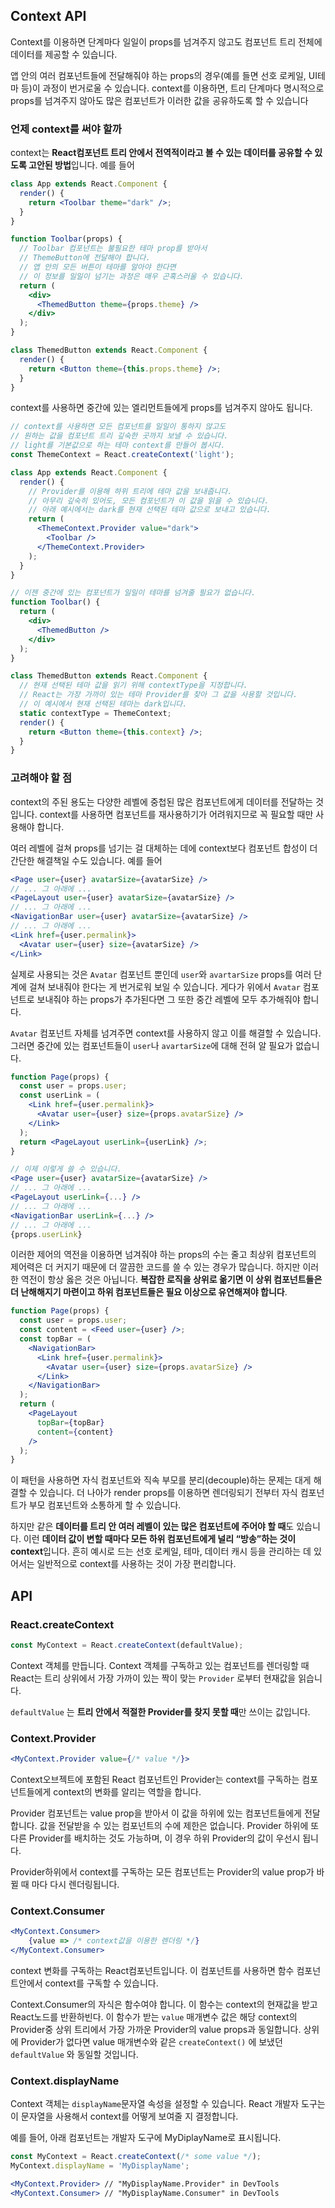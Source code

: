 ## Context API 
Context를 이용하면 단계마다 일일이 props를 넘겨주지 않고도 컴포넌트 트리 전체에 데이터를 제공할 수 있습니다.

앱 안의 여러 컴포넌트들에 전달해줘야 하는 props의 경우(예를 들면 선호 로케일, UI테마 등)이 과정이 번거로울 수 있습니다. context를 이용하면, 트리 단계마다 명시적으로 props를 넘겨주지 않아도 많은 컴포넌트가 이러한 값을 공유하도록 할 수 있습니다

### 언제 context를 써야 할까

context는 **React컴포넌트 트리 안에서 전역적이라고 볼 수 있는 데이터를 공유할 수 있도록 고안된 방법**입니다. 예를 들어

```jsx
class App extends React.Component {
  render() {
    return <Toolbar theme="dark" />;
  }
}

function Toolbar(props) {
  // Toolbar 컴포넌트는 불필요한 테마 prop를 받아서
  // ThemeButton에 전달해야 합니다.
  // 앱 안의 모든 버튼이 테마를 알아야 한다면
  // 이 정보를 일일이 넘기는 과정은 매우 곤혹스러울 수 있습니다.
  return (
    <div>
      <ThemedButton theme={props.theme} />
    </div>
  );
}

class ThemedButton extends React.Component {
  render() {
    return <Button theme={this.props.theme} />;
  }
}
```

context를 사용하면 중간에 있는 엘리먼트들에게 props를 넘겨주지 않아도 됩니다.

```jsx
// context를 사용하면 모든 컴포넌트를 일일이 통하지 않고도
// 원하는 값을 컴포넌트 트리 깊숙한 곳까지 보낼 수 있습니다.
// light를 기본값으로 하는 테마 context를 만들어 봅시다.
const ThemeContext = React.createContext('light');

class App extends React.Component {
  render() {
    // Provider를 이용해 하위 트리에 테마 값을 보내줍니다.
    // 아무리 깊숙히 있어도, 모든 컴포넌트가 이 값을 읽을 수 있습니다.
    // 아래 예시에서는 dark를 현재 선택된 테마 값으로 보내고 있습니다.
    return (
      <ThemeContext.Provider value="dark">
        <Toolbar />
      </ThemeContext.Provider>
    );
  }
}

// 이젠 중간에 있는 컴포넌트가 일일이 테마를 넘겨줄 필요가 없습니다.
function Toolbar() {
  return (
    <div>
      <ThemedButton />
    </div>
  );
}

class ThemedButton extends React.Component {
  // 현재 선택된 테마 값을 읽기 위해 contextType을 지정합니다.
  // React는 가장 가까이 있는 테마 Provider를 찾아 그 값을 사용할 것입니다.
  // 이 예시에서 현재 선택된 테마는 dark입니다.
  static contextType = ThemeContext;
  render() {
    return <Button theme={this.context} />;
  }
}
```

### 고려해야 할 점

context의 주된 용도는 다양한 레벨에 중첩된 많은 컴포넌트에게 데이터를 전달하는 것입니다. context를 사용하면 컴포넌트를 재사용하기가 어려워지므로 꼭 필요할 때만 사용해야 합니다.

여러 레벨에 걸쳐 props를 넘기는 걸 대체하는 데에 context보다 컴포넌트 합성이 더 간단한 해결책일 수도 있습니다. 예를 들어

```jsx
<Page user={user} avatarSize={avatarSize} />
// ... 그 아래에 ...
<PageLayout user={user} avatarSize={avatarSize} />
// ... 그 아래에 ...
<NavigationBar user={user} avatarSize={avatarSize} />
// ... 그 아래에 ...
<Link href={user.permalink}>
  <Avatar user={user} size={avatarSize} />
</Link>
```

실제로 사용되는 것은 `Avatar` 컴포넌트 뿐인데 `user`와 `avartarSize` props를 여러 단계에 걸쳐 보내줘야 한다는 게 번거로워 보일 수 있습니다. 게다가 위에서 `Avatar` 컴포넌트로 보내줘야 하는 props가 추가된다면 그 또한 중간 레벨에 모두 추가해줘야 합니다.

`Avatar` 컴포넌트 자체를 넘겨주면 context를 사용하지 않고 이를 해결할 수 있습니다. 그러면 중간에 있는 컴포넌트들이 `user`나 `avartarSize`에 대해 전혀 알 필요가 없습니다.

```jsx
function Page(props) {
  const user = props.user;
  const userLink = (
    <Link href={user.permalink}>
      <Avatar user={user} size={props.avatarSize} />
    </Link>
  );
  return <PageLayout userLink={userLink} />;
}

// 이제 이렇게 쓸 수 있습니다.
<Page user={user} avatarSize={avatarSize} />
// ... 그 아래에 ...
<PageLayout userLink={...} />
// ... 그 아래에 ...
<NavigationBar userLink={...} />
// ... 그 아래에 ...
{props.userLink}
```

이러한 제어의 역전을 이용하면 넘겨줘야 하는 props의 수는 줄고 최상위 컴포넌트의 제어력은 더 커지기 때문에 더 깔끔한 코드를 쓸 수 있는 경우가 많습니다. 하지만 이러한 역전이 항상 옳은 것은 아닙니다. **복잡한 로직을 상위로 옮기면 이 상위 컴포넌트들은 더 난해해지기 마련이고 하위 컴포넌트들은 필요 이상으로 유연해져야 합니다**.

```jsx
function Page(props) {
  const user = props.user;
  const content = <Feed user={user} />;
  const topBar = (
    <NavigationBar>
      <Link href={user.permalink}>
        <Avatar user={user} size={props.avatarSize} />
      </Link>
    </NavigationBar>
  );
  return (
    <PageLayout
      topBar={topBar}
      content={content}
    />
  );
}
```

이 패턴을 사용하면 자식 컴포넌트와 직속 부모를 분리(decouple)하는 문제는 대게 해결할 수 있습니다. 더 나아가 render props를 이용하면 렌더링되기 전부터 자식 컴포넌트가 부모 컴포넌트와 소통하게 할 수 있습니다. 

하지만 같은 **데이터를 트리 안 여러 레벨이 있는 많은 컴포넌트에 주어야 할 때**도 있습니다. 이런 **데이터 값이 변할 때마다 모든 하위 컴포넌트에게 널리 “방송”하는 것이 context**입니다. 흔히 예시로 드는 선호 로케일, 테마, 데이터 캐시 등을 관리하는 데 있어서는 일반적으로 context를 사용하는 것이 가장 편리합니다.

## API

### React.createContext

```jsx
const MyContext = React.createContext(defaultValue);
```

Context 객체를 만듭니다. Context 객체를 구독하고 있는 컴포넌트를 렌더링할 때 React는 트리 상위에서 가장 가까이 있는 짝이 맞는 `Provider` 로부터 현재값을 읽습니다.

`defaultValue` 는 **트리 안에서 적절한 Provider를 찾지 못할 때**만 쓰이는 값입니다.

### Context.Provider

```jsx
<MyContext.Provider value={/* value */}>
```

Context오브젝트에 포함된 React 컴포넌트인 Provider는 context를 구독하는 컴포넌트들에게 context의 변화를 알리는 역할을 합니다.

Provider 컴포넌트는 value prop을 받아서 이 값을 하위에 있는 컴포넌트들에게 전달합니다. 값을 전달받을 수 있는 컴포넌트의 수에 제한은 없습니다. Provider 하위에 또 다른 Provider를 배치하는 것도 가능하며, 이 경우 하위 Provider의 값이 우선시 됩니다.

Provider하위에서 context를 구독하는 모든 컴포넌트는 Provider의 value prop가 바뀔 때 마다 다시 렌더링됩니다.

### Context.Consumer

```jsx
<MyContext.Consumer>
	{value => /* context값을 이용한 렌더링 */}
</MyContext.Consumer>
```

context 변화를 구독하는 React컴포넌트입니다. 이 컴포넌트를 사용하면 함수 컴포넌트안에서 context를 구독할 수 있습니다.

Context.Consumer의 자식은 함수여야 합니다. 이 함수는 context의 현재값을 받고 React노드를 반환하빈다. 이 함수가 받는 `value` 매개변수 값은 해당 context의 Provider중 상위 트리에서 가장 가까운 Provider의 value props과 동일합니다. 상위에 Provider가 없다면 value 매개변수와 같은 `createContext()` 에 보냈던 `defaultValue` 와 동일할 것입니다.

### Context.displayName

Context 객체는 `displayName`문자열 속성을 설정할 수 있습니다. React 개발자 도구는 이 문자열을 사용해서 context를 어떻게 보여줄 지 결정합니다. 

예를 들어, 아래 컴포넌트는 개발자 도구에 MyDiplayName로 표시됩니다.

```jsx
const MyContext = React.createContext(/* some value */);
MyContext.displayName = 'MyDisplayName';

<MyContext.Provider> // "MyDisplayName.Provider" in DevTools
<MyContext.Consumer> // "MyDisplayName.Consumer" in DevTools
```
